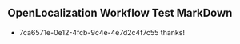 ## OpenLocalization Workflow Test MarkDown
* 7ca6571e-0e12-4fcb-9c4e-4e7d2c4f7c55 thanks!

<!--HONumber=Jul16_HO5-->


